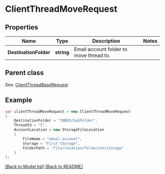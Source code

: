 # ClientThreadMoveRequest
## Properties
Name | Type | Description | Notes
------------ | ------------- | ------------- | -------------
**DestinationFolder** | **string** | Email account folder to move thread to.              | 

## Parent class

See: [ClientThreadBaseRequest](ClientThreadBaseRequest.md)

## Example
```csharp
var clientThreadMoveRequest = new ClientThreadMoveRequest
{
    DestinationFolder = "INBOX/SubFolder",
    ThreadId = "5",
    AccountLocation = new StorageFileLocation
    {
        FileName = "email.account",
        Storage = "First Storage",
        FolderPath = "file/location/folder/on/storage"
    }
};
```

[[Back to Model list]](Models.md) [[Back to README]](README.md)

